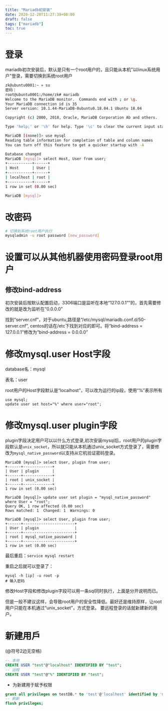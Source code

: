 ```yaml
---
title: "Mariadb初安装"
date: 2020-12-20T11:27:39+08:00
draft: false
tags: ["mariadb"]
toc: true
---
```


# 登录

mariadb初次安装后，默认是只有一个root用户的，且只能从本机"以linux系统用户"登录，需要切换到系统root用户

```bash
zk@ubuntu0001:~ » su
密码：
root@ubuntu0001:/home/zk# mariadb
Welcome to the MariaDB monitor.  Commands end with ; or \g.
Your MariaDB connection id is 35
Server version: 10.1.44-MariaDB-0ubuntu0.18.04.1 Ubuntu 18.04

Copyright (c) 2000, 2018, Oracle, MariaDB Corporation Ab and others.

Type 'help;' or '\h' for help. Type '\c' to clear the current input statement.

MariaDB [(none)]> use mysql
Reading table information for completion of table and column names
You can turn off this feature to get a quicker startup with -A

Database changed
MariaDB [mysql]> select Host, User from user;
+-----------+------+
| Host      | User |
+-----------+------+
| localhost | root |
+-----------+------+
1 row in set (0.00 sec)

MariaDB [mysql]>
```

# 改密码

```bash
# 切换到系统root用户执行
mysqladmin -u root password [new_password]
```

# 设置可以从其他机器使用密码登录root用户

## 修改bind-address

初次安装后按默认配置启动，3306端口是监听在本地“127.0.0.1“”的，首先需要修改的就是改为监听在“0.0.0.0”

找到“server.cnf”，对于ubuntu,路径是“/etc/mysql/mariadb.conf.d/50-server.cnf”, centos的话在/etc下找到对应的即可。将“bind-address = 127.0.0.1”修改为“bind-address = 0.0.0.0”

# 修改mysql.user Host字段
database名：mysql

表名：user

root用户的Host字段默认是“localhost”，可以改为运行的ip段，使用“%”表示所有
```
use mysql;
update user set host="%" where user="root";
```

# 修改mysql.user plugin字段

plugin字段决定用户可以以什么方式登录,初次安装mysql后，root用户的plugin字段默认是`unix_socket`，所以就只能从本机通过unix_socket方式登录了，需要修改为`mysql_native_password`以支持从它机验证密码登录。

```
MariaDB [mysql]> select User, plugin from user;
+------+-------------+
| User | plugin      |
+------+-------------+
| root | unix_socket |
+------+-------------+
1 row in set (0.00 sec)

MariaDB [mysql]> update user set plugin = "mysql_native_password" where User = "root";
Query OK, 1 row affected (0.00 sec)
Rows matched: 1  Changed: 1  Warnings: 0

MariaDB [mysql]> select User, plugin from user;
+------+-----------------------+
| User | plugin                |
+------+-----------------------+
| root | mysql_native_password |
+------+-----------------------+
1 row in set (0.00 sec)

```

最后重启：`service mysql restart`

重启之后就可以登录了：

```
mysql -h [ip] -u root -p
# 输入密码
```

修改Host字段和修改plugin字段可以用一条sql同时执行，上面是分开说明而已。

但是一般不建议这样，会导致root用户的安全性降低。最好还是维持原样，让root用户只能在本机通过“unix_socket”，方式登录。 要远程登录的话就新建新的用户。

# 新建用戶

(@符号2边无空格)

```sql
-- 本地
CREATE USER "test"@"localhost" IDENTIFIED BY "test";
-- 远程
CREATE USER "test"@"%" IDENTIFIED BY "test";
```

- 为新建用于赋予权限

```sql
grant all privileges on testDB.* to 'test'@'localhost' identified by 'mypassword';
-- 刷新
flush privileges;
```